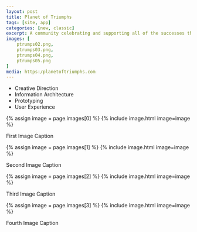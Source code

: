 ```yaml
---
layout: post
title: Planet of Triumphs
tags: [site, app]
categories: [new, classic]
excerpt: A community celebrating and supporting all of the successes that members achieve at Planet Fitness.
images: [
	ptrumps02.png, 
	ptrumps03.png,
	ptrumps04.png,
	ptrumps05.png
]
media: https:/planetoftriumphs.com
---
```


- Creative Direction
- Information Architecture
- Prototyping
- User Experience

 {% assign image = page.images[0] %}
{% include image.html image=image %}

First Image Caption

{% assign image = page.images[1] %}
{% include image.html image=image %}

Second Image Caption

{% assign image = page.images[2] %}
{% include image.html image=image %}

Third Image Caption

{% assign image = page.images[3] %}
{% include image.html image=image %}

Fourth Image Caption